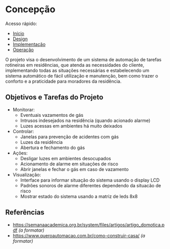 # Concepção
Acesso rápido:

- [Início](https://github.com/LeoAndriolli/PI2)
- [Design](https://github.com/LeoAndriolli/PI2)
- [Implementação](https://github.com/LeoAndriolli/PI2)
- [Operação](https://github.com/LeoAndriolli/PI2)

O projeto visa o desenvolvimento de um sistema de automação de tarefas rotineiras em residências, que atenda as necessidades do cliente, implementando todas as situações necessárias e estabelecendo um sistema automático de fácil utilização e manutenção, bem como trazer o conforto e a praticidade para moradores da residência.

## Objetivos e Tarefas do Projeto

<ul>
  <li>Monitorar:
    <ul>
      <li>Eventuais vazamentos de gás</li>
      <li>Intrusos indesejados na residência (quando acionado alarme)</li>
      <li>Luzes acessas em ambientes há muito deixados</li>
    </ul>
  </li>
  <li>Controlar:
      <ul>
      <li>Janelas para prevenção de acidentes com gás</li>
      <li>Luzes da residência</li>
      <li>Abertura e fechamento do gás</li>
    </ul>
  </li>
       <li>Ações:
      <ul>
      <li>Desligar luzes em ambientes desocupados</li>
      <li>Acionamento de alarme em situações de risco</li>
      <li>Abrir janelas e fechar o gás em caso de vazamento </li>
    </ul>
  </li>
<li>Visualização:
    <ul>
      <li>Interface para informar situação do sistema usando o display LCD</li>
      <li>Padrões sonoros de alarme diferentes dependendo da situacão de risco</li>
      <li>Mostrar estado do sistema usando a matriz de leds 8x8</li>
    </ul>
  </li>
</ul>

## Referências
- https://semanaacademica.org.br/system/files/artigos/artigo_domotica.pdf _(a formatar)_
- https://www.queroautomacao.com.br/como-construir-casa/ _(a formatar)_
